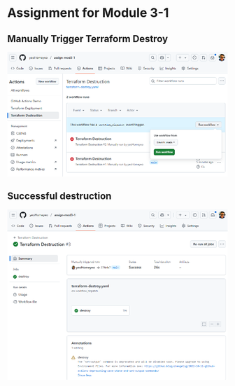 # Assignment for Module 3-1

## Manually Trigger Terraform Destroy
![Manual Trigger](manual-trigger-terraform-destroy.png)

## Successful destruction
![Success Message](success-terraform-destroy.png)

